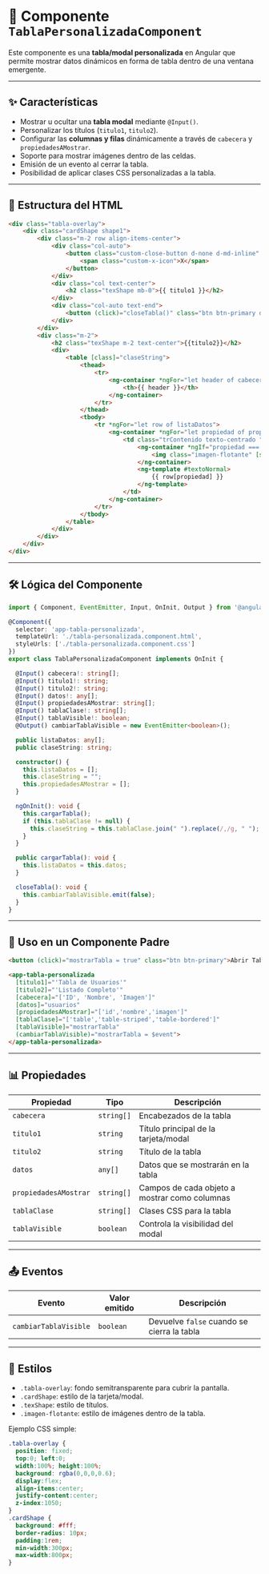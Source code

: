 # 📌 Componente `TablaPersonalizadaComponent`

Este componente es una **tabla/modal personalizada** en Angular que permite mostrar datos dinámicos en forma de tabla dentro de una ventana emergente.

---

## ✨ Características
- Mostrar u ocultar una **tabla modal** mediante `@Input()`.
- Personalizar los títulos (`titulo1`, `titulo2`).
- Configurar las **columnas y filas** dinámicamente a través de `cabecera` y `propiedadesAMostrar`.
- Soporte para mostrar imágenes dentro de las celdas.
- Emisión de un evento al cerrar la tabla.
- Posibilidad de aplicar clases CSS personalizadas a la tabla.

---

## 📂 Estructura del HTML
```html
<div class="tabla-overlay">
    <div class="cardShape shape1">
        <div class="m-2 row align-items-center">
            <div class="col-auto">
                <button class="custom-close-button d-none d-md-inline" (click)="closeTabla()">
                    <span class="custom-x-icon">X</span>
                </button>
            </div>
            <div class="col text-center">
                <h2 class="texShape mb-0">{{ titulo1 }}</h2>
            </div>
            <div class="col-auto text-end">
                <button (click)="closeTabla()" class="btn btn-primary d-none d-sm-inline">Cerrar</button>
            </div>
        </div>
        <div class="m-2">
            <h2 class="texShape m-2 text-center">{{titulo2}}</h2>
            <div>
                <table [class]="claseString">
                    <thead>
                        <tr>
                            <ng-container *ngFor="let header of cabecera">
                                <th>{{ header }}</th>
                            </ng-container>
                        </tr>
                    </thead>
                    <tbody>
                        <tr *ngFor="let row of listaDatos">
                            <ng-container *ngFor="let propiedad of propiedadesAMostrar">
                                <td class="trContenido texto-centrado ">
                                    <ng-container *ngIf="propiedad === 'imagen'; else textoNormal">
                                        <img class="imagen-flotante" [src]="row[propiedad]" alt="imagen">
                                    </ng-container>
                                    <ng-template #textoNormal>
                                        {{ row[propiedad] }}
                                    </ng-template>
                                </td>
                            </ng-container>
                        </tr>
                    </tbody>
                </table>
            </div>
        </div>
    </div>
</div>
```

---

## 🛠️ Lógica del Componente
```ts
import { Component, EventEmitter, Input, OnInit, Output } from '@angular/core';

@Component({
  selector: 'app-tabla-personalizada',
  templateUrl: './tabla-personalizada.component.html',
  styleUrls: ['./tabla-personalizada.component.css']
})
export class TablaPersonalizadaComponent implements OnInit {

  @Input() cabecera!: string[];             
  @Input() titulo1!: string;                
  @Input() titulo2!: string;                
  @Input() datos!: any[];                   
  @Input() propiedadesAMostrar: string[];   
  @Input() tablaClase!: string[];           
  @Input() tablaVisible!: boolean;          
  @Output() cambiarTablaVisible = new EventEmitter<boolean>(); 

  public listaDatos: any[];                  
  public claseString: string;                

  constructor() {
    this.listaDatos = [];
    this.claseString = "";
    this.propiedadesAMostrar = [];
  }

  ngOnInit(): void {
    this.cargarTabla();
    if (this.tablaClase != null) {
      this.claseString = this.tablaClase.join(" ").replace(/,/g, " ");
    }
  }

  public cargarTabla(): void {
    this.listaDatos = this.datos;
  }

  closeTabla(): void {
    this.cambiarTablaVisible.emit(false);
  }
}
```

---

## 📌 Uso en un Componente Padre
```html
<button (click)="mostrarTabla = true" class="btn btn-primary">Abrir Tabla</button>

<app-tabla-personalizada
  [titulo1]="'Tabla de Usuarios'"
  [titulo2]="'Listado Completo'"
  [cabecera]="['ID', 'Nombre', 'Imagen']"
  [datos]="usuarios"
  [propiedadesAMostrar]="['id','nombre','imagen']"
  [tablaClase]="['table','table-striped','table-bordered']"
  [tablaVisible]="mostrarTabla"
  (cambiarTablaVisible)="mostrarTabla = $event">
</app-tabla-personalizada>
```

---

## 📊 Propiedades

| Propiedad            | Tipo       | Descripción |
|---------------------|-----------|-------------|
| `cabecera`           | `string[]`| Encabezados de la tabla |
| `titulo1`            | `string`  | Título principal de la tarjeta/modal |
| `titulo2`            | `string`  | Título de la tabla |
| `datos`              | `any[]`   | Datos que se mostrarán en la tabla |
| `propiedadesAMostrar`| `string[]`| Campos de cada objeto a mostrar como columnas |
| `tablaClase`         | `string[]`| Clases CSS para la tabla |
| `tablaVisible`       | `boolean` | Controla la visibilidad del modal |

---

## 📤 Eventos

| Evento                  | Valor emitido | Descripción |
|-------------------------|---------------|-------------|
| `cambiarTablaVisible`  | `boolean`     | Devuelve `false` cuando se cierra la tabla |

---

## 🎨 Estilos

- `.tabla-overlay`: fondo semitransparente para cubrir la pantalla.
- `.cardShape`: estilo de la tarjeta/modal.
- `.texShape`: estilo de títulos.
- `.imagen-flotante`: estilo de imágenes dentro de la tabla.

Ejemplo CSS simple:
```css
.tabla-overlay {
  position: fixed;
  top:0; left:0;
  width:100%; height:100%;
  background: rgba(0,0,0,0.6);
  display:flex;
  align-items:center;
  justify-content:center;
  z-index:1050;
}
.cardShape {
  background: #fff;
  border-radius: 10px;
  padding:1rem;
  min-width:300px;
  max-width:800px;
}
```